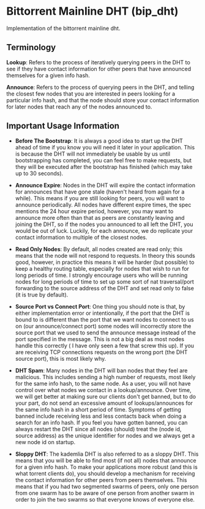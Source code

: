 # Bittorrent Mainline DHT (bip_dht)
Implementation of the bittorrent mainline dht.

## Terminology

**Lookup**: Refers to the process of iteratively querying peers in the DHT to see if they have contact information for other peers
that have announced themselves for a given info hash.

**Announce**: Refers to the process of querying peers in the DHT, and telling the closest few nodes that you are interested in peers
looking for a particular info hash, and that the node should store your contact information for later nodes that reach any of the nodes
announced to.

## Important Usage Information
- **Before The Bootstrap**: It is always a good idea to start up the DHT ahead of time if you know you will need it later in your
application. This is because the DHT will not immediately be usable by us until bootstrapping has completed, you can feel free to
make requests, but they will be executed after the bootstrap has finished (which may take up to 30 seconds).

- **Announce Expire**: Nodes in the DHT will expire the contact information for announces that have gone stale (haven't heard from again
for a while). This means if you are still looking for peers, you will want to announce periodically. All nodes have different expire
times, the spec mentions the 24 hour expire period, however, you may want to announce more often than that as peers are constantly leaving
and joining the DHT, so if the nodes you announced to all left the DHT, you would be out of luck. Luckily, for each announce, we do
replicate your contact information to multiple of the closest nodes.

- **Read Only Nodes**: By default, all nodes created are read only; this means that the node will not respond to requests. In theory
this sounds good, however, in practice this means it will be harder (but possible) to keep a healthy routing table, especially for
nodes that wish to run for long periods of time. I strongly encourage users who will be running nodes for long periods of time to
set up some sort of nat traversal/port forwarding to the source address of the DHT and set read only to false (it is true by default).

- **Source Port vs Connect Port**: One thing you should note is that, by either implementation error or intentionally, if the port that
the DHT is bound to is different than the port that we want nodes to connect to us on (our announce/connect port) some nodes will
incorrectly store the source port that we used to send the announce message instead of the port specified in the message. This is not
a big deal as most nodes handle this correctly ( I have only seen a few that screw this up). If you are receiving TCP connections requests
on the wrong port (the DHT source port), this is most likely why.

- **DHT Spam**: Many nodes in the DHT will ban nodes that they feel are malicious. This includes sending a high number
of requests, most likely for the same info hash, to the same node. As a user, you will not have control over what nodes we contact in a
lookup/announce. Over time, we will get better at making sure our clients don't get banned, but to do your part, do not send an excessive
amount of lookups/announces for the same info hash in a short period of time. Symptoms of getting banned include receiving less and less
contacts back when doing a search for an info hash. If you feel you have gotten banned, you can always restart the DHT since all nodes
(should) treat the (node id, source address) as the unique identifier for nodes and we always get a new node id on startup.

- **Sloppy DHT**: The kademlia DHT is also referred to as a sloppy DHT. This means that you will be able to find most (if not all)
nodes that announce for a given info hash. To make your applications more robust (and this is what torrent clients do), you should
develop a mechanism for receiving the contact information for other peers from peers themselves. This means that if you had two
segmented swarms of peers, only one person from one swarm has to be aware of one person from another swarm in order to join the
two swarms so that everyone knows of everyone else.

